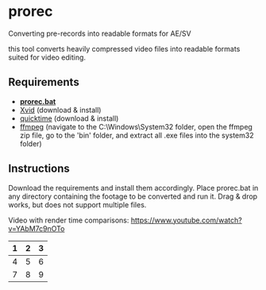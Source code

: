 # prorec

Converting pre-records into readable formats for AE/SV

this tool converts heavily compressed video files into readable formats suited for video editing. 

## Requirements

* **[prorec.bat](https://github.com/gmzorz/prerecs/archive/master.zip)**
* [Xvid](https://www.xvid.com/download/) (download & install)
* [quicktime](https://support.apple.com/kb/DL837) (download & install)
* [ffmpeg](https://ffmpeg.zeranoe.com/builds/) (navigate to the C:\Windows\System32 folder, open the ffmpeg zip file, go to the 'bin' folder, and extract all .exe files into the system32 folder)

## Instructions
Download the requirements and install them accordingly. Place prorec.bat in any directory containing the footage to be converted and run it. Drag & drop works, but does not support multiple files. 

Video with render time comparisons: https://www.youtube.com/watch?v=YAbM7c9nOTo


| 1 | 2 | 3 |
|---|---|---|
| 4 | 5 | 6 |
| 7 | 8 | 9 |
